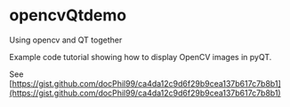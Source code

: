 # opencvQtdemo
Using opencv and QT together

Example code tutorial showing how to display OpenCV images in pyQT.

See [https://gist.github.com/docPhil99/ca4da12c9d6f29b9cea137b617c7b8b1](https://gist.github.com/docPhil99/ca4da12c9d6f29b9cea137b617c7b8b1)
